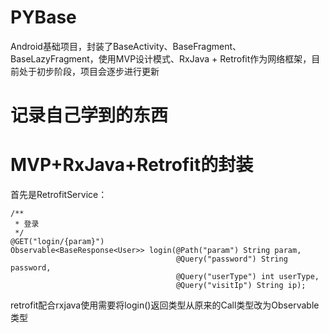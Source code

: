 # PYBase
Android基础项目，封装了BaseActivity、BaseFragment、BaseLazyFragment，使用MVP设计模式、RxJava + Retrofit作为网络框架，目前处于初步阶段，项目会逐步进行更新

# 记录自己学到的东西

# MVP+RxJava+Retrofit的封装
首先是RetrofitService：
```
/**
 * 登录
 */
@GET("login/{param}")
Observable<BaseResponse<User>> login(@Path("param") String param,
                                     @Query("password") String password,
                                     @Query("userType") int userType,
                                     @Query("visitIp") String ip);
```
retrofit配合rxjava使用需要将login()返回类型从原来的Call<T>类型改为Observable<T>类型
